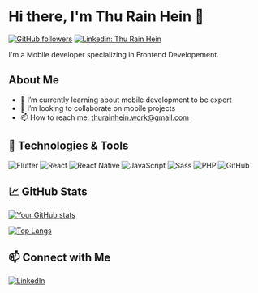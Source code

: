 
# Hi there, I'm Thu Rain Hein 👋

[![GitHub followers](https://img.shields.io/github/followers/nashxHein2003?label=Follow&style=social)](https://github.com/nashxHein2003/?tab=followers)
[![Linkedin: Thu Rain Hein](https://img.shields.io/badge/-thurainhein-blue?style=flat-square&logo=Linkedin&logoColor=white&link=https://www.linkedin.com/in/thurainhein/)](https://www.linkedin.com/in/thurainhein/)

I'm a Mobile developer specializing in Frontend Developement. 

## About Me

- 🌱 I’m currently learning about mobile development to be expert
- 👯 I’m looking to collaborate on mobile projects
- 📫 How to reach me: thurainhein.work@gmail.com

## 🔧 Technologies & Tools

![Flutter](https://img.shields.io/badge/-Flutter-02569B?style=flat-square&logo=flutter&logoColor=white)
![React](https://img.shields.io/badge/-React-61DAFB?style=flat-square&logo=react&logoColor=white)
![React Native](https://img.shields.io/badge/-React%20Native-61DAFB?style=flat-square&logo=react&logoColor=white)
![JavaScript](https://img.shields.io/badge/-JavaScript-F7DF1E?style=flat-square&logo=javascript&logoColor=black)
![Sass](https://img.shields.io/badge/-Sass-CC6699?style=flat-square&logo=sass&logoColor=white)
![PHP](https://img.shields.io/badge/-PHP-777BB4?style=flat-square&logo=php&logoColor=white)
![GitHub](https://img.shields.io/badge/-GitHub-black?style=flat-square&logo=github)

## 📈 GitHub Stats

[![Your GitHub stats](https://github-readme-stats.vercel.app/api?username=nashxHein2003&show_icons=true&theme=radical)](https://github.com/nashxHein2003)

[![Top Langs](https://github-readme-stats.vercel.app/api/top-langs/?username=nashxHein2003&layout=compact&theme=radical)](https://github.com/nashxHein2003)

## 📫 Connect with Me

[![LinkedIn](https://img.shields.io/badge/LinkedIn-Connect-blue?style=for-the-badge&logo=linkedin)](https://www.linkedin.com/in/thurainhein/)





